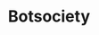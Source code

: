 ---
logohandle: botsocietyio
sort: botsociety
title: Botsociety
twitter: https://x.com/botsociety
website: https://botsociety.io/
youtube: https://youtube.com/channel/UC1GWgOVwwfRRk4gj3yVVOlw
---